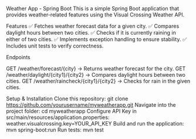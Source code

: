 Weather App - Spring Boot
This is a simple Spring Boot application that provides weather-related features using the Visual Crossing Weather API.

Features
✅ Fetches weather forecast data for a given city.
✅ Compares daylight hours between two cities.
✅ Checks if it is currently raining in either of two cities.
✅ Implements exception handling to ensure stability.
✅ Includes unit tests to verify correctness.

Endpoints

GET /weather/forecast/{city} → Returns weather forecast for the city.
GET /weather/daylight/{city1}/{city2} → Compares daylight hours between two cities.
GET /weather/raincheck/{city1}/{city2} → Checks for rain in the given cities.

Setup & Installation
Clone this repository:
git clone https://github.com/yourusername/myweatherapp.git
Navigate into the project folder:
cd myweatherapp
Configure API Key in src/main/resources/application.properties:
weather.visualcrossing.key=YOUR_API_KEY
Build and run the application:
mvn spring-boot:run
Run tests:
mvn test

